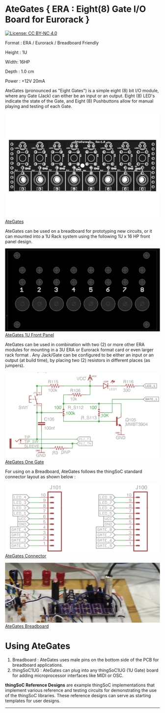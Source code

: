 # AteGates { ERA : Eight(8) Gate I/O Board for Eurorack } 

[![License: CC BY-NC 4.0](https://img.shields.io/badge/License-CC%20BY--NC%204.0-lightgrey.svg)](https://creativecommons.org/licenses/by-nc/4.0/)

Format : ERA / Eurorack / Breadboard Friendly

Height : 1U 

Width: 16HP

Depth : 1.0 cm

Power : +12V 20mA

AteGates (pronounced as "Eight Gates") is a simple eight (8) bit I/O module,
where any Gate (Jack) can either be an input or an output.
Eight (8) LED's indicate the state of the Gate, and Eight (8) Pushbuttons allow
for manual playing and testing of each Gate.

[![thingSoC AteGates](https://github.com/PatternAgents/AteGates/blob/master/AteGates/images/AteGates_top.png?raw=true)AteGates](https://github.com/patternagents/AteGates)

AteGates can be used on a breadboard for prototyping new circuits,
or it can mounted into a 1U Rack system using the following 1U x 16 HP front panel design.

[![AteGates 1U Front Panel](https://github.com/PatternAgents/AteGates/blob/master/AteGates/images/AteGates_panel.png?raw=true)AteGates 1U Front Panel](https://github.com/patternagents/AteGates)

AteGates can be used in combination with two (2) or more other ERA modules
for mounting in a 3U ERA or Eurorack format card or even larger rack format
.
Any Jack/Gate can be configured to be either an input or an output (at build time),
by placing two (2) resistors in different places (as jumpers).

[![AteGates One Gate](https://github.com/PatternAgents/AteGates/blob/master/AteGates/images/OneGate.png?raw=true)AteGates One Gate](https://github.com/patternagents/AteGates)

For using on a Breadboard, AteGates follows the thingSoC standard connector layout as shown below :

[![AteGates Connector](https://github.com/PatternAgents/AteGates/blob/master/AteGates/images/AteGates_connector_sch.png?raw=true)AteGates Connector](https://github.com/patternagents/AteGates)

[![AteGates Breadboard](https://github.com/PatternAgents/AteGates/blob/master/AteGates/images/AteGates_bb.png?raw=true)AteGates Breadboard](https://github.com/patternagents/AteGates)

# Using AteGates

1) Breadboard : AteGates uses male pins on the bottom side of the PCB for breadboard applications.
2) thingSoC1UG : AteGates can plug into any thingSoC1UG (1U Gate) board for adding microprocessor interfaces like MIDI or OSC.


**thingSoC Reference Designs** are example thingSoC implementations that implement
various reference and testing circuits for demonstrating the use of the thingSoC libraries.
These reference designs can serve as starting templates for user designs.

---------------------------------------


